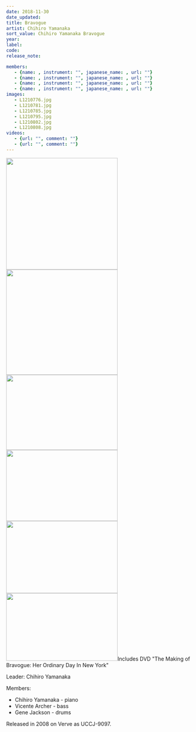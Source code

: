 ```yaml
---
date: 2018-11-30
date_updated: 
title: Bravogue
artist: Chihiro Yamanaka
sort_value: Chihiro Yamanaka Bravogue
year: 
label: 
code: 
release_note: 

members:
   - {name: , instrument: "", japanese_name: , url: ""}
   - {name: , instrument: "", japanese_name: , url: ""}
   - {name: , instrument: "", japanese_name: , url: ""}
   - {name: , instrument: "", japanese_name: , url: ""}
images: 
   - L1210776.jpg
   - L1210781.jpg
   - L1210785.jpg
   - L1210795.jpg
   - L1210802.jpg
   - L1210808.jpg
videos: 
   - {url: "", comment: ""}
   - {url: "", comment: ""}
---
```

<a href="http://www.jjazzist.com/wp-content/uploads/2018/08/L1210776.jpg"><img class="alignnone size-medium wp-image-3159" src="http://www.jjazzist.com/wp-content/uploads/2018/08/L1210776-300x300.jpg" alt="" width="300" height="300" /></a> <a href="http://www.jjazzist.com/wp-content/uploads/2018/08/L1210781.jpg"><img class="alignnone size-medium wp-image-3160" src="http://www.jjazzist.com/wp-content/uploads/2018/08/L1210781-300x283.jpg" alt="" width="300" height="283" /></a> <a href="http://www.jjazzist.com/wp-content/uploads/2018/08/L1210785.jpg"><img class="alignnone size-medium wp-image-3161" src="http://www.jjazzist.com/wp-content/uploads/2018/08/L1210785-300x202.jpg" alt="" width="300" height="202" /></a> <a href="http://www.jjazzist.com/wp-content/uploads/2018/08/L1210795.jpg"><img class="alignnone size-medium wp-image-3162" src="http://www.jjazzist.com/wp-content/uploads/2018/08/L1210795-300x191.jpg" alt="" width="300" height="191" /></a> <a href="http://www.jjazzist.com/wp-content/uploads/2018/08/L1210802.jpg"><img class="alignnone size-medium wp-image-3163" src="http://www.jjazzist.com/wp-content/uploads/2018/08/L1210802-300x194.jpg" alt="" width="300" height="194" /></a> <a href="http://www.jjazzist.com/wp-content/uploads/2018/08/L1210808.jpg"><img class="alignnone size-medium wp-image-3164" src="http://www.jjazzist.com/wp-content/uploads/2018/08/L1210808-300x182.jpg" alt="" width="300" height="182" /></a>Includes DVD "The Making of Bravogue: Her Ordinary Day In New York"

Leader: Chihiro Yamanaka

Members:
<ul>
 	<li>Chihiro Yamanaka - piano</li>
 	<li>Vicente Archer - bass</li>
 	<li>Gene Jackson - drums</li>
</ul>
Released in 2008 on Verve as UCCJ-9097.
